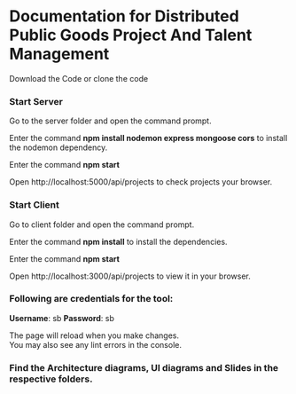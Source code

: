 # Documentation for Distributed Public Goods Project And Talent Management
  Download the Code or clone the code

### Start Server
  Go to the server folder and open the command prompt. 
  
  Enter the command **npm install nodemon express mongoose cors** to install the nodemon dependency.
  
  Enter the command **npm start**
  
  Open http://localhost:5000/api/projects to check projects your browser.

### Start Client

  Go to client folder and open the command prompt.
  
  Enter the command **npm install** to install the dependencies.
    
  Enter the command **npm start**

  Open http://localhost:3000/api/projects to view it in your browser.

### Following are credentials for the tool:
  **Username**: sb
  **Password**: sb

The page will reload when you make changes.\
You may also see any lint errors in the console.

### Find the Architecture diagrams, UI diagrams and Slides in the respective folders.
